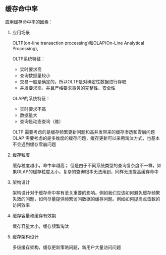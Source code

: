 ## 缓存命中率



应用缓存命中率的因素：

1. 应用场景

	OLTP(on-line transaction processing)和OLAP(On-Line Analytical Processing),

	OLTP系统特征：
	
	- 实时要求高
	- 查询数据量较小
	- 交易一般是确定的，所以OLTP是对确定性数据进行存取
	- 并发要求高，并且严格要求事务的完整性、安全性

	OLAP的系统特征：
	
	- 实时要求不高
	- 数据量大
	- 查询是动态查询（维）

	OLTP 需要考虑的是缓存频繁更新问题和高并发带来的缓存渗透和雪崩问题
	OLAP 需要考虑的是多维度的缓存问题，缓存更新可以采用淘汰方式，也基本不会遇到缓存雪崩问题

2. 缓存粒度
	
	缓存粒度越小，命中率越高； 但是由于不同系统类型的查询复杂度不一样，如果OLAP的缓存粒度太小，复杂的查询根本无法用到，同样无法提高缓存命中

3. 架构设计
	
	架构设计对于缓存命中率有至关重要的影响。例如我们应该如何避免缓存频繁失效的问题，如何尽量提供频繁访问数据的缓存问题。例如如何提高点击数的访问效率


4. 缓存容量和缓存有效期
	
	缓存容量太小，缓存频繁淘汰

5. 缓存架构设计
	
	多级缓存架构，缓存更新策略问题，新用户大量访问问题